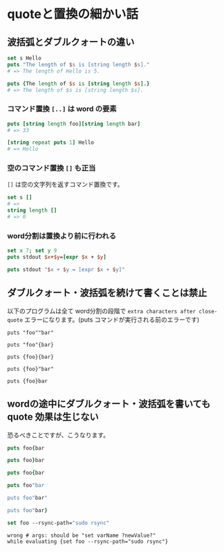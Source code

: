# quoteと置換の細かい話

## 波括弧とダブルクォートの違い

```tcl
set s Hello
puts "The length of $s is [string length $s]."
# => The length of Hello is 5.

puts {The length of $s is [string length $s].}
# => The length of $s is [string length $s].
```


### コマンド置換 `[..]` は word の要素


```tcl
puts [string length foo][string length bar]
# => 33
```

```tcl
[string repeat puts 1] Hello
# => Hello
```

### 空のコマンド置換 `[]` も正当

`[]` は空の文字列を返すコマンド置換です。

```tcl
set s []
# => 
string length []
# => 0
```

### word分割は置換より前に行われる

```tcl
set x 7; set y 9
puts stdout $x+$y=[expr $x + $y]

puts stdout "$x + $y = [expr $x + $y]"
```

## ダブルクォート・波括弧を続けて書くことは禁止

以下のプログラムは全て word分割の段階で `extra characters after close-quote` エラーになります。(puts コマンドが実行される前のエラーです)

```
puts "foo""bar"

puts "foo"{bar}

puts {foo}{bar}

puts {foo}"bar"

puts {foo}bar
```


## wordの途中にダブルクォート・波括弧を書いても quote 効果は生じない

恐るべきことですが、こうなります。

```tcl
puts foo{bar

puts foo}bar

puts foo{bar

puts foo"bar

puts foo"bar"

puts foo"bar}
```

```tcl
set foo --rsync-path="sudo rsync"
```

```
wrong # args: should be "set varName ?newValue?"
while evaluating {set foo --rsync-path="sudo rsync"}
```
